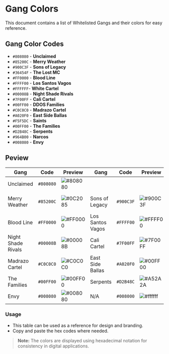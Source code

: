 # Gang Colors

This document contains a list of Whitelisted Gangs and their colors for easy reference.

## Gang Color Codes

- `#808080` - **Unclaimed**
- `#85200C` - **Merry Weather**
- `#900C3F` - **Sons of Legacy**
- `#36454F` - **The Lost MC**
- `#FF0000` - **Blood Line**
- `#FFFF00` - **Los Santos Vagos**
- `#FFFFFF`- **White Cartel**
- `#00008B` - **Night Shade Rivals**
- `#7F00FF` - **Cali Cartel**
- `#00FF00` - **DDOS Families**
- `#C0C0C0` - **Madrazo Cartel**
- `#A020F0` - **East Side Ballas**
- `#F5F5DC` - **Saints**
- `#00FF00` - **The Families**
- `#D2B48C` - **Serpents**
- `#964B00` - **Narcos**
- `#008080` - **Envy**

## Peview

| Gang            | Code | Preview | Gang | Code | Preview | Gang            | Code | Preview |
|----------------------|-----------|----------|-----------|------------|---------|----------------------|------------|---------|
| Unclaimed | `#808080`  | ![#808080](https://www.colorhexa.com/808080.png) |
| Merry Weather| `#85200C`| ![#0C2085](https://www.colorhexa.com/85200C.png) | Sons of Legacy| `#900C3F` | ![#900C3F](https://www.colorhexa.com/900C3F.png) | The Lost MC| `#36454F`| ![#36454F](https://www.colorhexa.com/36454F.png) 
| Blood Line | `#FF0000` | ![#FF0000](https://www.colorhexa.com/FF0000.png) | Los Santos Vagos | `#FFFF00`| ![#FFFF00](https://www.colorhexa.com/FFFF00.png) | White Cartel| `#FFFFFF` | ![#FFFFFF](https://www.colorhexa.com/FFFFFF.png) |
| Night Shade Rivals | `#00008B`| ![#00008B](https://www.colorhexa.com/00008B.png) | Cali Cartel | `#7F00FF` | ![#7F00FF](https://www.colorhexa.com/7F00FF.png) | DDOS Families | `#00FF00`| ![#00FF00](https://www.colorhexa.com/00FF00.png) |
| Madrazo Cartel | `#C0C0C0` | ![#C0C0C0](https://www.colorhexa.com/C0C0C0.png) | East Side Ballas | `#A020F0`| ![#00FF00](https://www.colorhexa.com/A020F0.png) | Saints | `#F5F5DC` | ![#C0C0C0](https://www.colorhexa.com/F5F5DC.png) |
| The Families | `#00FF00` | ![#00FF00](https://www.colorhexa.com/00FF00.png) | Serpents | `#D2B48C`| ![#A52A2A](https://www.colorhexa.com/D2B48C.png) | Narcos | `#964B00` | ![#964B00](https://www.colorhexa.com/964B00.png) |
| Envy | `#008080` | ![#008080](https://www.colorhexa.com/008080.png) | N/A | `#008000`| ![#ffffff](https://www.colorhexa.com/ffffff.png) | N/A | `#ffffff` | ![#ffffff](https://www.colorhexa.com/ffffff.png) |


### Usage
- This table can be used as a reference for design and branding.
- Copy and paste the hex codes where needed.

> **Note:** The colors are displayed using hexadecimal notation for consistency in digital applications.
